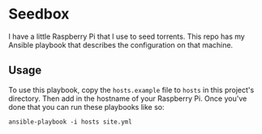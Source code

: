 # Seedbox

I have a little Raspberry Pi that I use to seed torrents. This repo has my
Ansible playbook that describes the configuration on that machine.

## Usage

To use this playbook, copy the `hosts.example` file to `hosts` in this project's
directory. Then add in the hostname of your Raspberry Pi. Once you've done that
you can run these playbooks like so:

    ansible-playbook -i hosts site.yml
